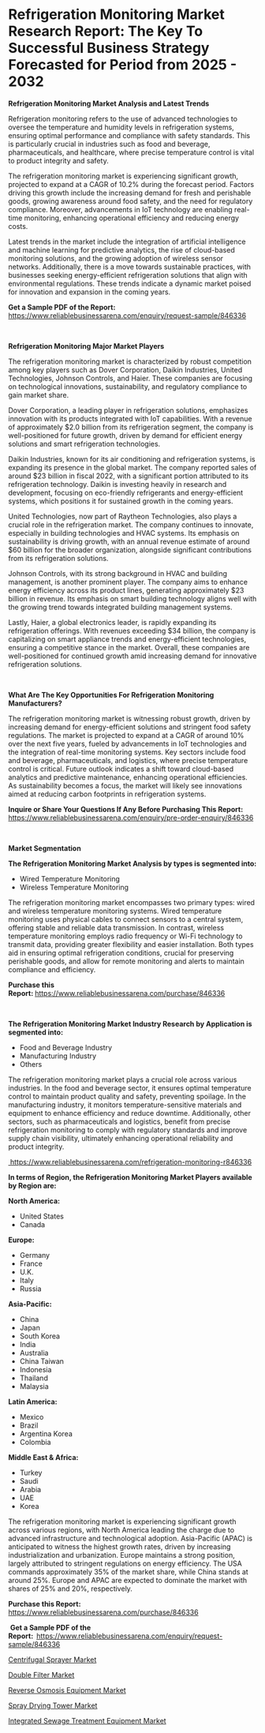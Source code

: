 <p><h1>Refrigeration Monitoring Market Research Report: The Key To Successful Business Strategy Forecasted for Period from 2025 - 2032</h1></p><p><strong>Refrigeration Monitoring Market Analysis and Latest Trends</strong></p>
<p><p>Refrigeration monitoring refers to the use of advanced technologies to oversee the temperature and humidity levels in refrigeration systems, ensuring optimal performance and compliance with safety standards. This is particularly crucial in industries such as food and beverage, pharmaceuticals, and healthcare, where precise temperature control is vital to product integrity and safety.</p><p>The refrigeration monitoring market is experiencing significant growth, projected to expand at a CAGR of 10.2% during the forecast period. Factors driving this growth include the increasing demand for fresh and perishable goods, growing awareness around food safety, and the need for regulatory compliance. Moreover, advancements in IoT technology are enabling real-time monitoring, enhancing operational efficiency and reducing energy costs.</p><p>Latest trends in the market include the integration of artificial intelligence and machine learning for predictive analytics, the rise of cloud-based monitoring solutions, and the growing adoption of wireless sensor networks. Additionally, there is a move towards sustainable practices, with businesses seeking energy-efficient refrigeration solutions that align with environmental regulations. These trends indicate a dynamic market poised for innovation and expansion in the coming years.</p></p>
<p><strong>Get a Sample PDF of the Report:&nbsp;</strong> <a href="https://www.reliablebusinessarena.com/enquiry/request-sample/846336?utm_campaign=2639&utm_medium=2&utm_source=Github&utm_content=ia&utm_term=10042025&utm_id=refrigeration-monitoring">https://www.reliablebusinessarena.com/enquiry/request-sample/846336</a></p>
<p>&nbsp;</p>
<p><strong>Refrigeration Monitoring Major Market Players</strong></p>
<p><p>The refrigeration monitoring market is characterized by robust competition among key players such as Dover Corporation, Daikin Industries, United Technologies, Johnson Controls, and Haier. These companies are focusing on technological innovations, sustainability, and regulatory compliance to gain market share.</p><p>Dover Corporation, a leading player in refrigeration solutions, emphasizes innovation with its products integrated with IoT capabilities. With a revenue of approximately $2.0 billion from its refrigeration segment, the company is well-positioned for future growth, driven by demand for efficient energy solutions and smart refrigeration technologies.</p><p>Daikin Industries, known for its air conditioning and refrigeration systems, is expanding its presence in the global market. The company reported sales of around $23 billion in fiscal 2022, with a significant portion attributed to its refrigeration technology. Daikin is investing heavily in research and development, focusing on eco-friendly refrigerants and energy-efficient systems, which positions it for sustained growth in the coming years.</p><p>United Technologies, now part of Raytheon Technologies, also plays a crucial role in the refrigeration market. The company continues to innovate, especially in building technologies and HVAC systems. Its emphasis on sustainability is driving growth, with an annual revenue estimate of around $60 billion for the broader organization, alongside significant contributions from its refrigeration solutions.</p><p>Johnson Controls, with its strong background in HVAC and building management, is another prominent player. The company aims to enhance energy efficiency across its product lines, generating approximately $23 billion in revenue. Its emphasis on smart building technology aligns well with the growing trend towards integrated building management systems.</p><p>Lastly, Haier, a global electronics leader, is rapidly expanding its refrigeration offerings. With revenues exceeding $34 billion, the company is capitalizing on smart appliance trends and energy-efficient technologies, ensuring a competitive stance in the market. Overall, these companies are well-positioned for continued growth amid increasing demand for innovative refrigeration solutions.</p></p>
<p>&nbsp;</p>
<p><strong>What Are The Key Opportunities For Refrigeration Monitoring Manufacturers?</strong></p>
<p><p>The refrigeration monitoring market is witnessing robust growth, driven by increasing demand for energy-efficient solutions and stringent food safety regulations. The market is projected to expand at a CAGR of around 10% over the next five years, fueled by advancements in IoT technologies and the integration of real-time monitoring systems. Key sectors include food and beverage, pharmaceuticals, and logistics, where precise temperature control is critical. Future outlook indicates a shift toward cloud-based analytics and predictive maintenance, enhancing operational efficiencies. As sustainability becomes a focus, the market will likely see innovations aimed at reducing carbon footprints in refrigeration systems.</p></p>
<p><strong>Inquire or Share Your Questions If Any Before Purchasing This Report:</strong> <a href="https://www.reliablebusinessarena.com/enquiry/pre-order-enquiry/846336?utm_campaign=2639&utm_medium=2&utm_source=Github&utm_content=ia&utm_term=10042025&utm_id=refrigeration-monitoring">https://www.reliablebusinessarena.com/enquiry/pre-order-enquiry/846336</a></p>
<p>&nbsp;</p>
<p><strong>Market Segmentation</strong></p>
<p><strong>The Refrigeration Monitoring Market Analysis by types is segmented into:</strong></p>
<p><ul><li>Wired Temperature Monitoring</li><li>Wireless Temperature Monitoring</li></ul></p>
<p><p>The refrigeration monitoring market encompasses two primary types: wired and wireless temperature monitoring systems. Wired temperature monitoring uses physical cables to connect sensors to a central system, offering stable and reliable data transmission. In contrast, wireless temperature monitoring employs radio frequency or Wi-Fi technology to transmit data, providing greater flexibility and easier installation. Both types aid in ensuring optimal refrigeration conditions, crucial for preserving perishable goods, and allow for remote monitoring and alerts to maintain compliance and efficiency.</p></p>
<p><strong>Purchase this Report:&nbsp;</strong><a href="https://www.reliablebusinessarena.com/purchase/846336?utm_campaign=2639&utm_medium=2&utm_source=Github&utm_content=ia&utm_term=10042025&utm_id=refrigeration-monitoring">https://www.reliablebusinessarena.com/purchase/846336</a></p>
<p>&nbsp;</p>
<p><strong>The Refrigeration Monitoring Market Industry Research by Application is segmented into:</strong></p>
<p><ul><li>Food and Beverage Industry</li><li>Manufacturing Industry</li><li>Others</li></ul></p>
<p><p>The refrigeration monitoring market plays a crucial role across various industries. In the food and beverage sector, it ensures optimal temperature control to maintain product quality and safety, preventing spoilage. In the manufacturing industry, it monitors temperature-sensitive materials and equipment to enhance efficiency and reduce downtime. Additionally, other sectors, such as pharmaceuticals and logistics, benefit from precise refrigeration monitoring to comply with regulatory standards and improve supply chain visibility, ultimately enhancing operational reliability and product integrity.</p></p>
<p><a href="https://www.reliablebusinessarena.com/refrigeration-monitoring-r846336?utm_campaign=2639&utm_medium=2&utm_source=Github&utm_content=ia&utm_term=10042025&utm_id=refrigeration-monitoring">&nbsp;https://www.reliablebusinessarena.com/refrigeration-monitoring-r846336</a></p>
<p><strong>In terms of Region, the Refrigeration Monitoring Market Players available by Region are:</strong></p>
<p>
    <p> <strong> North America: </strong>
        <ul>
            <li>United States</li>
            <li>Canada</li>
        </ul>
        </p> 
    <p> <strong> Europe: </strong>
        <ul>
            <li>Germany</li>
            <li>France</li>
            <li>U.K.</li>
            <li>Italy</li>
            <li>Russia</li>
        </ul>
        </p> 
    <p> <strong> Asia-Pacific: </strong>
        <ul>
            <li>China</li>
            <li>Japan</li>
            <li>South Korea</li>
            <li>India</li>
            <li>Australia</li>
            <li>China Taiwan</li>
            <li>Indonesia</li>
            <li>Thailand</li>
            <li>Malaysia</li>
        </ul>
        </p> 
    <p> <strong> Latin America: </strong>
        <ul>
            <li>Mexico</li>
            <li>Brazil</li>
            <li>Argentina Korea</li>
            <li>Colombia</li>
        </ul>
        </p> 
    <p> <strong> Middle East & Africa: </strong>
        <ul>
            <li>Turkey</li>
            <li>Saudi</li>
            <li>Arabia</li>
            <li>UAE</li>
            <li>Korea</li>
        </ul>
    </p>
    </p>
<p><p>The refrigeration monitoring market is experiencing significant growth across various regions, with North America leading the charge due to advanced infrastructure and technological adoption. Asia-Pacific (APAC) is anticipated to witness the highest growth rates, driven by increasing industrialization and urbanization. Europe maintains a strong position, largely attributed to stringent regulations on energy efficiency. The USA commands approximately 35% of the market share, while China stands at around 25%. Europe and APAC are expected to dominate the market with shares of 25% and 20%, respectively.</p></p>
<p><strong>Purchase this Report: </strong><a href="https://www.reliablebusinessarena.com/purchase/846336?utm_campaign=2639&utm_medium=2&utm_source=Github&utm_content=ia&utm_term=10042025&utm_id=refrigeration-monitoring">https://www.reliablebusinessarena.com/purchase/846336</a></p>
<p>&nbsp;<strong>Get a Sample PDF of the Report:&nbsp;&nbsp;</strong><a href="https://www.reliablebusinessarena.com/enquiry/request-sample/846336?utm_campaign=2639&utm_medium=2&utm_source=Github&utm_content=ia&utm_term=10042025&utm_id=refrigeration-monitoring">https://www.reliablebusinessarena.com/enquiry/request-sample/846336</a></p>
<p><strong></strong></p>
<p><p><a href="https://github.com/abedlagagica4/Market-Research-Report-List-1/blob/main/centrifugal-sprayer-market.md?utm_campaign=2639&utm_medium=2&utm_source=Github&utm_content=ia&utm_term=10042025&utm_id=refrigeration-monitoring">Centrifugal Sprayer Market</a></p><p><a href="https://github.com/djibenesha/Market-Research-Report-List-1/blob/main/double-filter-market.md?utm_campaign=2639&utm_medium=2&utm_source=Github&utm_content=ia&utm_term=10042025&utm_id=refrigeration-monitoring">Double Filter Market</a></p><p><a href="https://github.com/bholdsfofie/Market-Research-Report-List-1/blob/main/reverse-osmosis-equipment-market.md?utm_campaign=2639&utm_medium=2&utm_source=Github&utm_content=ia&utm_term=10042025&utm_id=refrigeration-monitoring">Reverse Osmosis Equipment Market</a></p><p><a href="https://github.com/birbamanan03/Market-Research-Report-List-1/blob/main/spray-drying-tower-market.md?utm_campaign=2639&utm_medium=2&utm_source=Github&utm_content=ia&utm_term=10042025&utm_id=refrigeration-monitoring">Spray Drying Tower Market</a></p><p><a href="https://github.com/shirleenfraker87/Market-Research-Report-List-1/blob/main/integrated-sewage-treatment-equipment-market.md?utm_campaign=2639&utm_medium=2&utm_source=Github&utm_content=ia&utm_term=10042025&utm_id=refrigeration-monitoring">Integrated Sewage Treatment Equipment Market</a></p></p>
